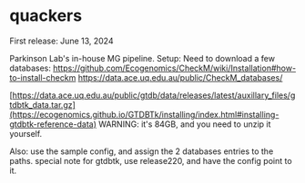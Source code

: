 # quackers
First release: June 13, 2024

Parkinson Lab's in-house MG pipeline.
Setup:
Need to download a few databases:
https://github.com/Ecogenomics/CheckM/wiki/Installation#how-to-install-checkm
https://data.ace.uq.edu.au/public/CheckM_databases/

[https://data.ace.uq.edu.au/public/gtdb/data/releases/latest/auxillary_files/gtdbtk_data.tar.gz](https://ecogenomics.github.io/GTDBTk/installing/index.html#installing-gtdbtk-reference-data)
WARNING: it's 84GB, and you need to unzip it yourself.

Also: 
use the sample config, and assign the 2 databases entries to the paths.
special note for gtdbtk, use release220, and have the config point to it. 
